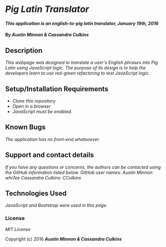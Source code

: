 # _Pig Latin Translator_

#### _This application is an english-to-pig latin translator, January 19th, 2016_

#### By _**Austin Minnon & Cassandra Culkins**_

## Description

_This webpage was designed to translate a user's English phrases into Pig Latin using JavaScript logic. The purpose of its design is to help the developers learn to use red-green refactoring to test JavaScript logic._

## Setup/Installation Requirements

* _Clone this repository_
* _Open in a browser_
* _JavaScript must be enabled._

## Known Bugs

_The application has no front-end whatsoever._

## Support and contact details

_If you have any questions or concerns, the authors can be contacted using the GitHub information listed below._
_GitHub user names:_
_Austin Minnon: whi7ee_
_Cassandra Culkins: CCulkins_

## Technologies Used

_JavaScript and Bootstrap were used in this page._

### License

*MIT License*

Copyright (c) 2016 **_Austin Minnon & Cassandra Culkins_**
